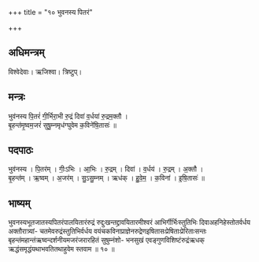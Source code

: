+++
title = "१० भुवनस्य पितरं"

+++
## अधिमन्त्रम्
विश्वेदेवाः। ऋजिश्वा। त्रिष्टुप्।

## मन्त्रः
भुव॑नस्य पि॒तरं॑ गी॒र्भिरा॒भी रु॒द्रं दिवा॑ व॒र्धया॑ रु॒द्रम॒क्तौ ।  
बृ॒हन्त॑मृ॒ष्वम॒जरं॑ सुषु॒म्नमृध॑ग्घुवेम क॒विने॑षि॒तासः॑ ॥

## पदपाठः
भुव॑नस्य । पि॒तर॑म् । गीः॒ऽभिः । आ॒भिः । रु॒द्रम् । दिवा॑ । व॒र्धय॑ । रु॒द्रम् । अ॒क्तौ ।  
बृ॒हन्त॑म् । ऋ॒ष्वम् । अ॒जर॑म् । सु॒ऽसु॒म्नम् । ऋध॑क् । हु॒वे॒म॒ । क॒विना॑ । इ॒षि॒तासः॑ ॥

## भाष्यम्
भुवनस्यभूतजातस्यपितरंपालयितारंरुद्रं रुद्दुःखन्तद्द्रावयितारमीश्वरं आभिर्गीर्भिःस्तुतिभिः दिवाअहनिहेस्तोतर्वर्धय अक्तौरात्र्यां- चतमेवरुद्रंस्तुतिभिर्वर्धय वयंचकविनाप्राज्ञेनरुद्रेणइषितासःप्रेषिताःप्रेरिताःसन्तः बृहन्तंमहान्तंऋष्वन्दर्शनीयमजरंजरारहितं सुषुम्नंशो- भनसुखं एवङ्गुणविशिष्टंरुद्रंऋधक् ऋद्धंसमृद्धंयथाभवतितथाहुवेम स्तवाम ॥ १० ॥